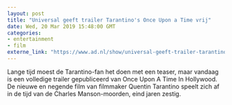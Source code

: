 ```yaml
---
layout: post
title: "Universal geeft trailer Tarantino's Once Upon a Time vrij"
date: Wed, 20 Mar 2019 15:48:00 GMT
categories: 
- entertainment 
- film 
externe_link: "https://www.ad.nl/show/universal-geeft-trailer-tarantino-s-once-upon-a-time-vrij~a7823a0b/"
---
```


Lange tijd moest de Tarantino-fan het doen met een teaser, maar vandaag is een volledige trailer gepubliceerd van Once Upon A Time In Hollywood. De nieuwe en negende film van filmmaker Quentin Tarantino speelt zich af in de tijd van de Charles Manson-moorden, eind jaren zestig.
